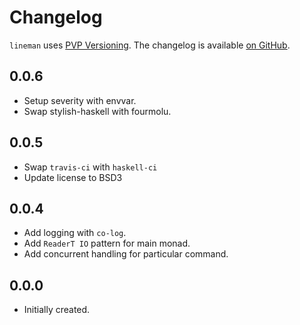 # Changelog

`lineman` uses [PVP Versioning][1].
The changelog is available [on GitHub][2].


## 0.0.6

* Setup severity with envvar.
* Swap stylish-haskell with fourmolu.

## 0.0.5

* Swap `travis-ci` with `haskell-ci`
* Update license to BSD3

## 0.0.4

* Add logging with `co-log`.
* Add `ReaderT IO` pattern for main monad.
* Add concurrent handling for particular command.

## 0.0.0

* Initially created.

[1]: https://pvp.haskell.org
[2]: https://github.com/metaxis/lineman/releases
